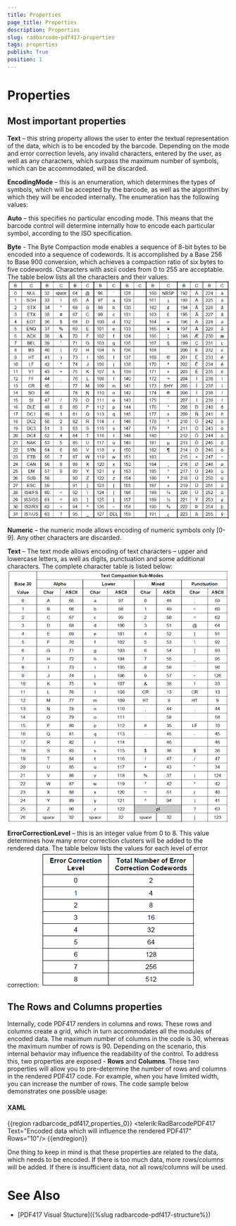 ```yaml
---
title: Properties
page_title: Properties
description: Properties
slug: radbarcode-pdf417-properties
tags: properties
publish: True
position: 1
---
```


# Properties





## Most important properties

__Text__ – this string property allows the user to enter the textual representation of the data, 
          which is to be encoded by the barcode. Depending on the mode and error correction levels, 
          any invalid characters, entered by the user, as well as any characters, 
          which surpass the maximum number of symbols, which can be accommodated, will be discarded.
        

__EncodingMode__ – this is an enumeration, which determines the types of symbols, 
          which will be accepted by the barcode, as well as the algorithm by which they will be encoded internally. 
          The enumeration has the following values:
        

__Auto__ – this specifies no particular encoding mode. This means that the barcode control will determine 
          internally how to encode each particular symbol, according to the ISO specification.
        

__Byte__ - The Byte Compaction mode enables a sequence of 8-bit bytes to be encoded into a sequence of codewords. 
          It is accomplished by a Base 256 to Base 900 conversion, which achieves a compaction ratio of six bytes to five codewords. 
          Characters with ascii codes from 0 to 255 are acceptable. The table below lists all the characters and their values.
        ![Rad Barcode pdf 417 table 1-byte](images/RadBarcode_pdf417_table1-byte.png)

__Numeric__ – the numeric mode allows encoding of numeric symbols only [0-9]. 
          Any other characters are discarded. 
        

__Text__ – The text mode allows encoding of text characters – upper and lowercase letters, 
          as well as digits, punctuation and some additional characters. The complete character table is listed below:
        ![Rad Barcode pdf 417 table 2 text](images/RadBarcode_pdf417_table2_text.png)

__ErrorCorrectionLevel__ – this is an integer value from 0 to 8. This value determines how many error correction 
          clusters will be added to the rendered data. The table below lists the values for each level of error correction:
        ![Rad Barcode pdf 417 table 3 error-correction](images/RadBarcode_pdf417_table3_error-correction.png)

## The Rows and Columns properties

Internally, code PDF417 renders in columns and rows. These rows and columns create a grid, 
          which in turn accommodates all the modules of encoded data. The maximum number of columns 
          in the code is 30, whereas the maximum number of rows is 90. Depending on the scenario, 
          this internal behavior may influence the readability of the control.  To address this, 
          two properties are exposed - __Rows__ and __Columns__. 
          These two properties will allow you to pre-determine the number of rows and columns 
          in the rendered PDF417 code. For example, when you have limited width, you can increase 
          the number of rows. The code sample below demonstrates one possible usage:
        

#### __XAML__

{{region radbarcode_pdf417_properties_0}}
	<telerik:RadBarcodePDF417 Text="Encoded data which will influence the rendered PDF417" Rows="10"/>
	{{endregion}}



One thing to keep in mind is that these properties are related to the data, which needs to be encoded. 
          If there is too much data, more rows/columns will be added. If there is insufficient data, 
          not all rows/columns will be used.
        

# See Also

 * [PDF417 Visual Stucture]({%slug radbarcode-pdf417-structure%})
